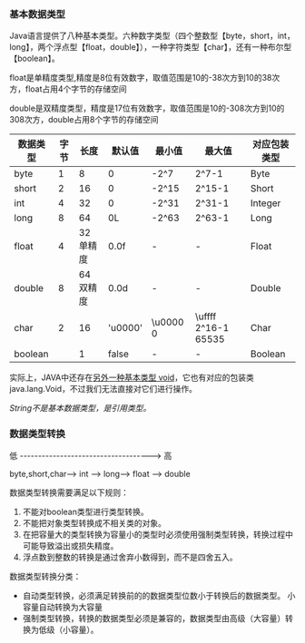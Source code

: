 ### 基本数据类型

Java语言提供了八种基本类型。六种数字类型（四个整数型【byte，short，int，long】，两个浮点型【float，double】），一种字符类型【char】，还有一种布尔型【boolean】。

float是单精度类型,精度是8位有效数字，取值范围是10的-38次方到10的38次方，float占用4个字节的存储空间

double是双精度类型，精度是17位有效数字，取值范围是10的-308次方到10的308次方，double占用8个字节的存储空间

| 数据类型 | 字节 | 长度 | 默认值 | 最小值 | 最大值 | 对应包装类型 | 
| --- | --- | --- | --- | --- | --- | --- |
|byte  |1  |8 |0 |-2^7 |2^7-1 |Byte|
|short |2  |16 |0 |-2^15 |2^15-1 |Short|
|int   |4  |32 |0 |-2^31 |2^31-1 |Integer|
|long  |8  |64 |0L |-2^63 |2^63-1 |Long|
|float |4  |32 单精度 |0.0f |- |- |Float|
|double|8  |64 双精度 |0.0d |- |- |Double|
|char  |2  |16 |'u0000' |\u0000 0 |\uffff 2^16-1 65535 |Char|
|boolean | |1 |false |- |- |Boolean| 

实际上，JAVA中还存在<u>另外一种基本类型 void</u>，它也有对应的包装类 java.lang.Void，不过我们无法直接对它们进行操作。

_String不是基本数据类型，是引用类型。_

### 数据类型转换

低  ------------------------------------>  高

byte,short,char—> int —> long—> float —> double

数据类型转换需要满足以下规则：
1. 不能对boolean类型进行类型转换。
2. 不能把对象类型转换成不相关类的对象。
3. 在把容量大的类型转换为容量小的类型时必须使用强制类型转换，转换过程中可能导致溢出或损失精度。
4. 浮点数到整数的转换是通过舍弃小数得到，而不是四舍五入。

数据类型转换分类：
* 自动类型转换，必须满足转换前的的数据类型位数小于转换后的数据类型。 小容量自动转换为大容量
* 强制类型转换，转换的数据类型必须是兼容的，数据类型由高级（大容量）转换为低级（小容量）。